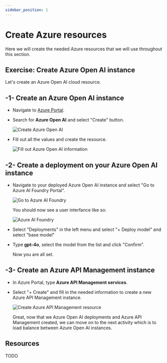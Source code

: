 ```yaml
---
sidebar_position: 1
---
```

 
# Create Azure resources

Here we will create the needed Azure resources that we will use throughout this section.

## Exercise: Create Azure Open AI instance
 
Let's create an Azure Open AI cloud resource.

## -1- Create an Azure Open AI instance

- Navigate to [Azure Portal](https://portal.azure.com).

- Search for **Azure Open AI** and select "Create" button.

  ![Create Azure Open AI](/img/token-limit-1.png)
 
- Fill out all the values and create the resource.

  ![Fill out Azure Open AI information](/img/token-limit-2.png)
 
## -2- Create a deployment on your Azure Open AI instance

- Navigate to your deployed Azure Open AI instance and select "Go to Azure AI Foundry Portal". 

  ![Go to Azure AI Foundry](/img/token-limit-3.png)

  You should now see a user interfance like so:

  ![Azure AI Foundry](/img/token-limit-4.png)

- Select "Deployments" in the left menu and select "+ Deploy model" and select "base model"
- Type **gpt-4o**, select the model from the list and click "Confirm".

  Now you are all set. 

## -3- Create an Azure API Management instance

- In Azure Portal, type **Azure API Management services**. 
- Select "+ Create" and fill in the needed information to create a new Azure API Management instance.

  ![Create Azure API Management resource](/img/token-limit-5.png)


  Great, now that we Azure Open AI deployments and Azure API Management created, we can move on to the next activity which is to load balance between Azure Open AI instances.

## Resources

TODO